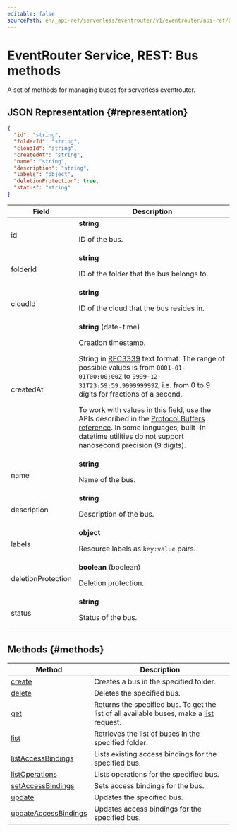 ```yaml
---
editable: false
sourcePath: en/_api-ref/serverless/eventrouter/v1/eventrouter/api-ref/Bus/index.md
---
```


# EventRouter Service, REST: Bus methods
A set of methods for managing buses for serverless eventrouter.
## JSON Representation {#representation}
```json 
{
  "id": "string",
  "folderId": "string",
  "cloudId": "string",
  "createdAt": "string",
  "name": "string",
  "description": "string",
  "labels": "object",
  "deletionProtection": true,
  "status": "string"
}
```
 
Field | Description
--- | ---
id | **string**<br><p>ID of the bus.</p> 
folderId | **string**<br><p>ID of the folder that the bus belongs to.</p> 
cloudId | **string**<br><p>ID of the cloud that the bus resides in.</p> 
createdAt | **string** (date-time)<br><p>Creation timestamp.</p> <p>String in <a href="https://www.ietf.org/rfc/rfc3339.txt">RFC3339</a> text format. The range of possible values is from ``0001-01-01T00:00:00Z`` to ``9999-12-31T23:59:59.999999999Z``, i.e. from 0 to 9 digits for fractions of a second.</p> <p>To work with values in this field, use the APIs described in the <a href="https://developers.google.com/protocol-buffers/docs/reference/overview">Protocol Buffers reference</a>. In some languages, built-in datetime utilities do not support nanosecond precision (9 digits).</p> 
name | **string**<br><p>Name of the bus.</p> 
description | **string**<br><p>Description of the bus.</p> 
labels | **object**<br><p>Resource labels as ``key:value`` pairs.</p> 
deletionProtection | **boolean** (boolean)<br><p>Deletion protection.</p> 
status | **string**<br><p>Status of the bus.</p> 

## Methods {#methods}
Method | Description
--- | ---
[create](create.md) | Creates a bus in the specified folder.
[delete](delete.md) | Deletes the specified bus.
[get](get.md) | Returns the specified bus. To get the list of all available buses, make a [list](/docs/functions/eventrouter/api-ref/Bus/list) request.
[list](list.md) | Retrieves the list of buses in the specified folder.
[listAccessBindings](listAccessBindings.md) | Lists existing access bindings for the specified bus.
[listOperations](listOperations.md) | Lists operations for the specified bus.
[setAccessBindings](setAccessBindings.md) | Sets access bindings for the bus.
[update](update.md) | Updates the specified bus.
[updateAccessBindings](updateAccessBindings.md) | Updates access bindings for the specified bus.